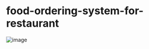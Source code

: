 # food-ordering-system-for-restaurant
![image](https://user-images.githubusercontent.com/71392434/203750039-8d5b9213-c5e4-4e5a-abe4-9bc50887d4f6.png)


